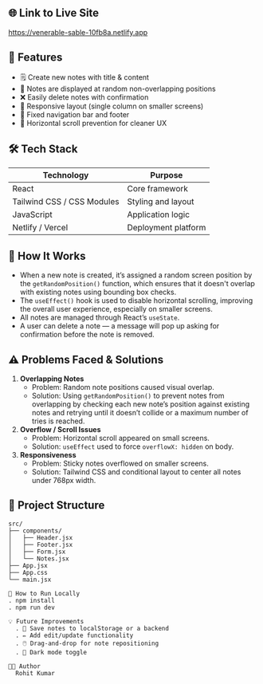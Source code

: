 ## 🌐 Link to Live Site
https://venerable-sable-10fb8a.netlify.app

## 📌 Features

- 🗒️ Create new notes with title & content
- 📌 Notes are displayed at random non-overlapping positions
- ❌ Easily delete notes with confirmation
- 🌈 Responsive layout (single column on smaller screens)
- 🧭 Fixed navigation bar and footer
- 🚫 Horizontal scroll prevention for cleaner UX

## 🛠️ Tech Stack

| Technology                | Purpose              |
|---------------------------|---------------------|
| React                     | Core framework      |
| Tailwind CSS / CSS Modules| Styling and layout  |
| JavaScript                | Application logic   |
| Netlify / Vercel          | Deployment platform |

## 🧠 How It Works

- When a new note is created, it’s assigned a random screen position by the `getRandomPosition()` function, which ensures that it doesn't overlap with existing notes using bounding box checks.
- The `useEffect()` hook is used to disable horizontal scrolling, improving the overall user experience, especially on smaller screens.
- All notes are managed through React’s `useState`.
- A user can delete a note — a message will pop up asking for confirmation before the note is removed.

## ⚠️ Problems Faced & Solutions

1. **Overlapping Notes**
    - Problem: Random note positions caused visual overlap.
    - Solution: Using `getRandomPosition()` to prevent notes from overlapping by checking each new note’s position against existing notes and retrying until it doesn’t collide or a maximum number of tries is reached.
2. **Overflow / Scroll Issues**
    - Problem: Horizontal scroll appeared on small screens.
    - Solution: `useEffect` used to force `overflowX: hidden` on body.
3. **Responsiveness**
    - Problem: Sticky notes overflowed on smaller screens.
    - Solution: Tailwind CSS and conditional layout to center all notes under 768px width.

## 📂 Project Structure

```plaintext
src/
├── components/
│   ├── Header.jsx
│   ├── Footer.jsx
│   ├── Form.jsx
│   └── Notes.jsx
├── App.jsx
├── App.css
└── main.jsx 

📌 How to Run Locally
. npm install
. npm run dev

💡 Future Improvements
  . 💾 Save notes to localStorage or a backend
  . ✏️ Add edit/update functionality
  . 🖱️ Drag-and-drop for note repositioning
  . 🌙 Dark mode toggle

👨‍💻 Author
  Rohit Kumar

